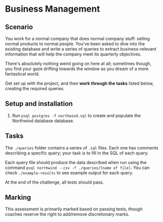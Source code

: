 # Business Management

## Scenario

You work for a normal company that does normal company stuff: selling normal products to normal people. You've been asked to dive into the existing database and write a series of queries to extract business-relevant information that will help the company meet its quarterly objectives.

There's absolutely nothing weird going on here at all; sometimes though, you find your gaze drifting towards the window as you dream of a more fantastical world.

Get set up with the project, and then **work through the tasks** listed below, creating the required queries.

## Setup and installation

1. Run `psql postgres -f northwind.sql` to create and populate the Northwind database
database.

## Tasks

The `./queries` folder contains a series of `.sql` files. Each one has comments describing a specific query; your task is to fill in the SQL of each query.

Each query file should produce the data described when run using the command `psql northwind --csv -f ./queries/[name of file]`. You can check `./example-results` to see example output for each query.

At the end of the challenge, all tests should pass.

## Marking

This assessment is primarily marked based on passing tests, though coaches reserve the right to add/remove discretionary marks.

